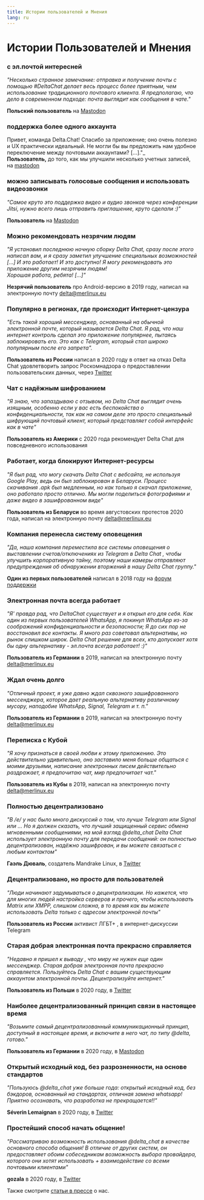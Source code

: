 ```yaml
---
title: Истории пользователей и Мнения
lang: ru
---
```


# Истории Пользователей и Мнения

### с эл.почтой интересней

_"Несколько странное замечание: отправка и получение почты с помощью #DeltaChat делает весь процесс более приятным, чем использование традиционного почтового клиента. Я предполагаю, что дело в современном подходе: почта выглядит как сообщения в чате."_

**Польский пользователь** на [Mastodon](https://101010.pl/@michal/107107322703871076)

### поддержка более одного аккаунта

Привет, команда Delta.Chat! Спасибо за приложение; оно очень полезно и UX практически идеальный. Не могли бы вы предложить нам удобное переключение между почтовыми аккаунтами? [...]."_  
**Пользователь,** до того, как мы улучшили несколько учетных записей, на [mastodon](https://oc.todon.fr/@borispaing/106607795144753681)

### можно записывать голосовые сообщения и использовать видеозвонки

_"Самое круто это поддержка видео и аудио звонков через конференции Jitsi, нужно всего лишь отправить приглашение, круто сделали :)"_

**Пользователь** на [Mastodon](https://masto.1146.nohost.me/@lps/106303722917783273)

### Можно рекомендовать незрячим людям

_"Я установил последнюю ночную сборку Delta Chat, сразу после этого написал вам,
и я сразу заметил улучшение специальных возможностей [...]
И это работает! И это доступно! Я могу рекомендовать это приложение другим незрячим людям!                                 
Хорошая работа, ребята! [...]"_

**Незрячий пользователь** про Android-версию в 2019 году, написал на электронную почту delta@merlinux.eu

### Популярно в регионах, где происходит Интернет-цензура

_"Есть такой хороший мессенджер, основанный на обычной электронной почте, который называется Delta Chat. Я рад, что наш интернет контроль сделал это приложение популярнее, пытаясь заблокировать его. Это как с Telegram, который стал широко популярным после его запрета"._ 

**Пользователь из России** написал в 2020 году в ответ на отказ Delta Chat удовлетворить запрос Роскомнадзора о предоставлении пользовательских данных, через [Twitter](https://twitter.com/Alex0s/status/1256841124427313153)

### Чат с надёжным шифрованием

_"Я знаю, что запаздываю с отзывом, но Delta Chat выглядит очень изящным, особенно если у вас есть беспокойства о конфиденциальности, так как на самом деле это просто специальный шифрующий почтовый клиент, который представляет собой интерфейс как в чате"_

**Пользователь из Америки** с 2020 года рекомендует Delta Chat для повседневного использования

### Работает, когда блокируют Интернет-ресурсы

_"Я был рад, что могу скачать Delta Chat с вебсайта, не используя Google Play, ведь он был заблокирован в Беларуси. Процесс скачивания .apk был медленным, но как только я скачал приложение, оно работало просто отлично. Мы могли поделиться фотографиями и даже видео в зашифрованном виде"_ 

**Пользователь из Беларуси** во время августовских протестов 2020 года, написал на электронную почту delta@merlinux.eu

### Компания перенесла систему оповещения

_"Да, наша компания переместила
все системы оповещения о выставлении счетов/отключениях
из Telegram в Delta Chat
, чтобы улучшить корпоративную тайну,
поэтому наши камеры отправляют предупреждения об обнаружении вторжений
в нашу Delta Chat группу."_

**Один из первых пользователей** написал в 2018 году на [форум поддержки](https://support.delta.chat/t/clear-chat-function/163/8)


### Электронная почта всегда работает

_"Я' правда рад, что DeltaChat существует и я открыл его для себя.
Как один из первых пользователей WhatsApp, я покинул WhatsApp из-за соображений конфиденциальности и безопасности;
Я до сих пор не восстановил все контакты.
Я много раз советовал альтернативы, но рынок слишком широк.
Delta Chat решение для всех, кто допускает хотя бы одну
альтернативу - эл.почта всегда работает! :)"_

**Пользователь из Германии** в 2019, написал на электронную почту delta@merlinux.eu


### Ждал очень долго

_"Отличный проект, я уже давно
ждал сквозного зашифрованного мессенджера, которое дает реальную альтернативу
различному мусору, наподобие WhatsApp, Signal, Telegram и т. п."_

**Пользователь из Германии** в 2019, написал на электронную почту delta@merlinux.eu


### Переписка с Кубой

_"Я хочу признаться в своей любви к этому приложению.
Это действительно удивительно, оно заставило меня больше общаться с моими друзьями,
написание электронных писем действительно раздражает, я предпочитаю чат, мир предпочитает чат."_

**Пользователь из Кубы** в 2019, написал на электронную почту delta@merlinux.eu


### Полностью децентрализовано

_"В /e/ у нас было много дискуссий о том, что лучше Telegram или Signal или ... 
Но я должен сказать, что лучший защищенный сервис обмена мгновенными сообщениями, на мой взгляд @delta_chat
Delta Chat использует электронную почту для передачи сообщений: 
он полностью децентрализован, надёжно зашифрован, и вы можете связаться с любым контактом"_

**Гаэль Дюваль**, создатель Mandrake Linux, в [Twitter](https://twitter.com/gael_duval/status/1122906779002777600)

### Децентрализовано, но просто для пользователей

_"Люди начинают задумываться о децентрализации. Но кажется, что для многих людей настройка серверов и прочего, чтобы использовать Matrix или XMPP, слишком сложна, в то время как вы можете использовать Delta только с адресом электронной почты"_

**Пользователь из России** активист ЛГБТ+ , в интернет-дискуссии Telegram

### Старая добрая электронная почта прекрасно справляется

_"Недавно я пришел к выводу
, что миру не нужен еще один мессенджер.
Старая добрая электронная почта прекрасно справляется.
Пользуйтесь Delta Chat с вашим существующим аккаунтом электронной почты. Децентрализуйте интернет."_

**Пользователь из Польши** в 2020 году, в [Twitter](https://twitter.com/MichalNarecki/status/1280820973902745600)


### Наиболее децентрализованный принцип связи в настоящее время

_"Возьмите самый децентрализованный коммуникационный принцип, доступный в настоящее
время, и включите в него чат, по типу @delta, готово."_

**Пользователь из Германии** в 2020 году, в [Mastodon](https://mastodon.bayern/@binaryflo85/103273050438673883)


### Открытый исходный код, без разрозненности, на основе стандартов

_"Пользуюсь @delta_chat уже больше года:
открытый исходный код, без бэкдоров, основанный на стандартах, отличная замена whatsapp!
Приятно осознавать, что разработка не прекращается!!"_

**Séverin Lemaignan** в 2020 году, в [Twitter](https://twitter.com/skadge/status/1276515066393878529)


### Простейший способ начать общение!

_"Рассматриваю возможность использования @delta_chat в качестве основного способа общения!
В отличие от других систем, он предоставляет обоим собеседникам возможность выбора провайдера, которого они хотят использовать +
взаимодействие со всеми почтовыми клиентами"_

**gozala** в 2020 году, в [Twitter](https://twitter.com/gozala/status/1281346020664729600)


Также смотрите [статьи в прессе](references) о нас.

